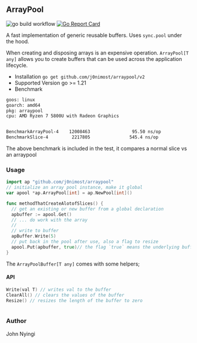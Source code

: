 ## ArrayPool
![go build workflow](https://github.com/j0nimost/arraypool/actions/workflows/go.yml/badge.svg)
[![Go Report Card](https://goreportcard.com/badge/github.com/j0nimost/arraypool)](https://goreportcard.com/report/github.com/j0nimost/arraypool)

A fast implementation of generic reusable buffers. Uses `sync.pool` under the hood.

When creating and disposing arrays is an expensive operation. `ArrayPool[T any]` allows you to
create buffers that can be used across the application lifecycle. 

- Installation
  `go get github.com/j0nimost/arraypool/v2`
- Supported Version 
  go >= 1.21
- Benchmark
```txt
goos: linux
goarch: amd64
pkg: arraypool
cpu: AMD Ryzen 7 5800U with Radeon Graphics


BenchmarkArrayPool-4    12008463                95.50 ns/op
BenchmarkSlice-4         2217805               545.4 ns/op

```
The above benchmark is included in the test, it compares a normal slice vs an arraypool

### Usage
```go
import ap "github.com/j0nimost/arraypool"
// initialize an array pool instance, make it global 
var apool *ap.ArrayPool[int] = ap.NewPool[int]() 

func methodThatCreateAlotofSlices() {
  // get an existing or new buffer from a global declaration
  apbuffer := apool.Get()
  // ... do work with the array
  //
  // write to buffer 
  apBuffer.Write(5)
  // put back in the pool after use, also a flag to resize
  apool.Put(apbuffer, true)// the flag `true` means the underlying buffer's length is set to 0
}
```

The `ArrayPoolBuffer[T any]` comes with some helpers;
#### API
```go
Write(val T) // writes val to the buffer
ClearAll() // clears the values of the buffer
Resize() // resizes the length of the buffer to zero
  
```
### Author
John Nyingi

